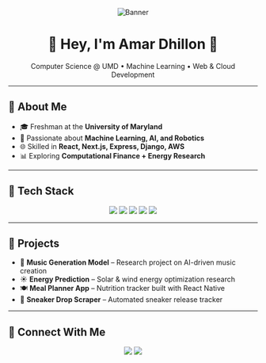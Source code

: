 <!-- Banner -->
<p align="center">
  <img src="https://via.placeholder.com/800x200/1E3A8A/FFFFFF?text=Welcome+to+my+GitHub!" alt="Banner" />
</p>

<h1 align="center">💙 Hey, I'm Amar Dhillon 💙</h1>
<p align="center">
  Computer Science @ UMD • Machine Learning • Web & Cloud Development
</p>

---

## 🔹 About Me
- 🎓 Freshman at the **University of Maryland**
- 🤖 Passionate about **Machine Learning, AI, and Robotics**
- 🌐 Skilled in **React, Next.js, Express, Django, AWS**
- 📊 Exploring **Computational Finance + Energy Research**

---

## 🔹 Tech Stack

<p align="center">
  <img src="https://img.shields.io/badge/Python-1E3A8A?style=for-the-badge&logo=python&logoColor=white" />
  <img src="https://img.shields.io/badge/TensorFlow-2563EB?style=for-the-badge&logo=tensorflow&logoColor=white" />
  <img src="https://img.shields.io/badge/PyTorch-1D4ED8?style=for-the-badge&logo=pytorch&logoColor=white" />
  <img src="https://img.shields.io/badge/React-3B82F6?style=for-the-badge&logo=react&logoColor=white" />
  <img src="https://img.shields.io/badge/AWS-1E40AF?style=for-the-badge&logo=amazonaws&logoColor=white" />
</p>

---

## 🔹 Projects
- 🎵 **Music Generation Model** – Research project on AI-driven music creation  
- ☀️ **Energy Prediction** – Solar & wind energy optimization research  
- 🍽 **Meal Planner App** – Nutrition tracker built with React Native  
- 👟 **Sneaker Drop Scraper** – Automated sneaker release tracker  

---

## 🔹 Connect With Me
<p align="center">
  <a href="https://www.linkedin.com/in/amardhillon"><img src="https://img.shields.io/badge/LinkedIn-2563EB?style=for-the-badge&logo=linkedin&logoColor=white"/></a>
  <a href="mailto:adhillon053@gmail.com"><img src="https://img.shields.io/badge/Email-1E40AF?style=for-the-badge&logo=gmail&logoColor=white"/></a>
</p>
